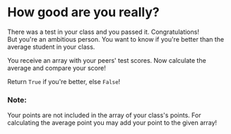 # How good are you really?

There was a test in your class and you passed it. Congratulations!</br>
But you're an ambitious person. You want to know if you're better than the average student in your class.</br>

You receive an array with your peers' test scores. Now calculate the average and compare your score!</br>

Return `True` if you're better, else `False`!

### Note:

Your points are not included in the array of your class's points. For calculating the average point you may add your point to the given array!
